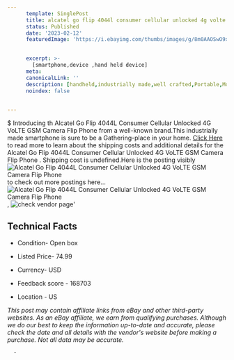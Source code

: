 ```yaml
---
      template: SinglePost
      title: alcatel go flip 4044l consumer cellular unlocked 4g volte gsm camera flip phone 
      status: Published
      date: '2023-02-12'
      featuredImage: 'https://i.ebayimg.com/thumbs/images/g/8m0AAOSwO9xiKkMY/s-l225.jpg'
       

      excerpt: >-
        [smartphone,device ,hand held device]
      meta:
      canonicalLink: ''
      description: [handheld,industrially made,well crafted,Portable,Mobile,Compact,Convenient,Lightweight,Maneuverable,Man-portable,Miniature,Carriable,Hand-held,Light,Holdable,Transportable,Mobile device,Pocket-sized,On-the-go,Wireless,Cordless,Compact size,Convenient size, smartphone,device ,hand held device]
      noindex: false
      

---
```

$
      Introducing th Alcatel Go Flip 4044L Consumer Cellular Unlocked 4G VoLTE GSM Camera Flip Phone  from a well-known brand.This industrially made smartphone is sure to be a Gathering-place in your home. [Click Here](https://www.ebay.com/itm/294856537366?hash=item44a6d1b516%3Ag%3A8m0AAOSwO9xiKkMY&mkevt=1&mkcid=1&mkrid=711-53200-19255-0&campid=%253CePNCampaignId%253E&customid=%253CreferenceId%253E&toolid=10049) to read more to learn about the shipping costs and additional details for the Alcatel Go Flip 4044L Consumer Cellular Unlocked 4G VoLTE GSM Camera Flip Phone . Shipping cost is undefined.Here is the posting visibly ![Alcatel Go Flip 4044L Consumer Cellular Unlocked 4G VoLTE GSM Camera Flip Phone ](https://i.ebayimg.com/thumbs/images/g/8m0AAOSwO9xiKkMY/s-l225.jpg) to check out more postings here... ![Alcatel Go Flip 4044L Consumer Cellular Unlocked 4G VoLTE GSM Camera Flip Phone ](https://i.ebayimg.com/images/g/8m0AAOSwO9xiKkMY/s-l1200.jpg), ![check vendor page](https://origin-galleryplus.ebayimg.com/ws/web/294856537366_2_0_1/225x225.jpg,https://origin-galleryplus.ebayimg.com/ws/web/294856537366_3_0_1/225x225.jpg,https://origin-galleryplus.ebayimg.com/ws/web/294856537366_4_0_1/225x225.jpg,https://origin-galleryplus.ebayimg.com/ws/web/294856537366_5_0_1/225x225.jpg,https://origin-galleryplus.ebayimg.com/ws/web/294856537366_6_0_1/225x225.jpg,https://origin-galleryplus.ebayimg.com/ws/web/294856537366_7_0_1/225x225.jpg,https://origin-galleryplus.ebayimg.com/ws/web/294856537366_8_0_1/225x225.jpg)'

      

 ## Technical Facts 



     
      

 - Condition- Open box 


      

 - Listed Price- 74.99 


      

 - Currency- USD 


      

 - Feedback score - 168703 


      

 - Location - US 


      
      

 *_This post may contain affiliate links from eBay and other third-party websites. As an eBay affiliate, we earn from qualifying purchases. Although we do our best to keep the information up-to-date and accurate, please check the date and all details with the vendor's website before making a purchase. Not all data may be accurate._*




      -
